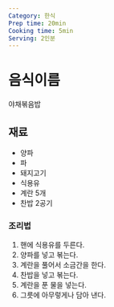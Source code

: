 ```yaml
---
Category: 한식
Prep time: 20min
Cooking time: 5min
Serving: 2인분
---
```


# 음식이름
야채볶음밥

## 재료
* 양파
* 파
* 돼지고기
* 식용유
* 계란 5개
* 찬밥 2공기

### 조리법
1. 핸에 식용유를 두른다.
2. 양파를 넣고 볶는다.
3. 계란을 풀어서 소금간을 한다.
4. 찬밥을 넣고 볶는다.
5. 계란을 푼 물을 넣는다.
6. 그릇에 아무렇게나 담아 낸다.
